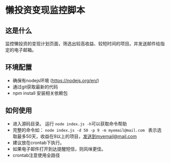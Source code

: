 # 懒投资变现监控脚本

## 这是什么
监控懒投资的变现计划页面，筛选出较高收益、较短时间的项目。并发送邮件给指定的电子邮箱。

## 环境配置
- 确保有nodejs环境 (https://nodejs.org/en/)
- 通过git获取最新的代码
- npm install 安装相关依赖包

## 如何使用
- 进入源码目录。 运行 `node index.js -h`可以获取命令帮助
- 完整的命令如： `node index.js -d 50 -p 9 -m myemail@mail.com ` 表示选取最多50天，收益在9以上的项目，发送到myemail@mail.com
- 建议放在crontab下执行。
- 如果电子邮件打开到达提醒短信，则风味更佳。
- crontab注意使用全路径
